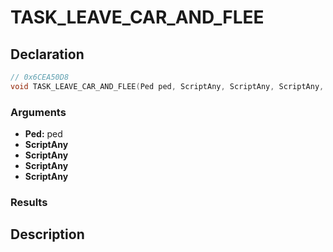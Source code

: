 # TASK_LEAVE_CAR_AND_FLEE

## Declaration
```cpp
// 0x6CEA50D8
void TASK_LEAVE_CAR_AND_FLEE(Ped ped, ScriptAny, ScriptAny, ScriptAny, ScriptAny);
```

### Arguments
- **Ped:** ped
- **ScriptAny**
- **ScriptAny**
- **ScriptAny**
- **ScriptAny**

### Results

## Description
